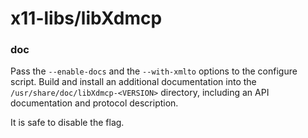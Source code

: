 # x11-libs/libXdmcp

### doc
Pass the `--enable-docs` and the `--with-xmlto` options to the configure script. Build and install an additional documentation into the `/usr/share/doc/libXdmcp-<VERSION>` directory, including an API documentation and protocol description.

It is safe to disable the flag.
